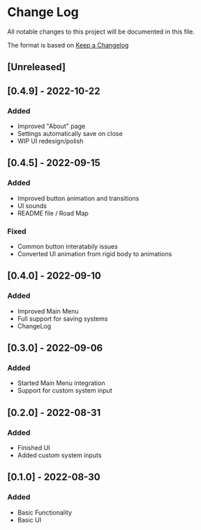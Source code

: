 
# Change Log
All notable changes to this project will be documented in this file.
 
The format is based on [Keep a Changelog](http://keepachangelog.com/)
 
## [Unreleased]


## [0.4.9] - 2022-10-22
### Added
- Improved "About" page
- Settings automatically save on close
- WIP UI redesign/polish

## [0.4.5] - 2022-09-15
### Added
- Improved button animation and transitions
- UI sounds
- README file / Road Map

### Fixed
- Common button interatabily issues
- Converted UI animation from rigid body to animations

## [0.4.0] - 2022-09-10
### Added
- Improved Main Menu
- Full support for saving systems
- ChangeLog

## [0.3.0] - 2022-09-06
### Added
- Started Main Menu integration
- Support for custom system input

## [0.2.0] - 2022-08-31
### Added
- Finished UI
- Added custom system inputs

## [0.1.0] - 2022-08-30
### Added
- Basic Functionality
- Basic UI